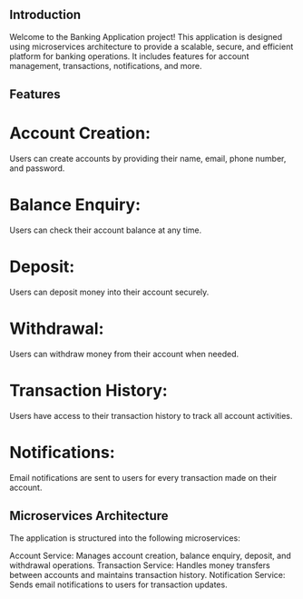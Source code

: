 ## Introduction
Welcome to the Banking Application project! This application is designed using microservices architecture to provide a scalable, secure, and efficient platform for banking operations. It includes features for account management, transactions, notifications, and more.

## Features
# Account Creation:
Users can create accounts by providing their name, email, phone number, and password.
# Balance Enquiry:
Users can check their account balance at any time.
# Deposit:
Users can deposit money into their account securely.
# Withdrawal:
Users can withdraw money from their account when needed.
# Transaction History:
Users have access to their transaction history to track all account activities.
# Notifications:
Email notifications are sent to users for every transaction made on their account.

## Microservices Architecture
The application is structured into the following microservices:

Account Service:
Manages account creation, balance enquiry, deposit, and withdrawal operations.
Transaction Service:
Handles money transfers between accounts and maintains transaction history.
Notification Service:
Sends email notifications to users for transaction updates.
